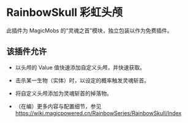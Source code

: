 # RainbowSkull 彩虹头颅
此插件为 MagicMobs 的“灵魂之首”模块，独立包装以作为免费插件。

## 该插件允许
- 以头颅的 Value 值快速添加自定义头颅，并快速获取。
- 击杀某一生物（实体）时，以设定的概率触发灵魂斩首。
- 将自定义头颅添加为灵魂斩首的掉落物。

- （在编）更多内容与配置细节，参见 https://wiki.magicpowered.cn/RainbowSeries/RainbowSkull/Index
